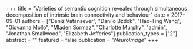 +++
title = "Varieties of semantic cognition revealed through simultaneous decomposition of intrinsic brain connectivity and behaviour"
date = 2017-09-01
authors = ["Deniz Vatansever", "Danilo Bzdok", "Hao-Ting Wang", "Giovanna Mollo", "Mladen Sormaz", "Charlotte Murphy", "admin", "Jonathan Smallwood", "Elizabeth Jefferies"]
publication_types = ["2"]
abstract = ""
featured = false
publication = "*NeuroImage*"
+++

